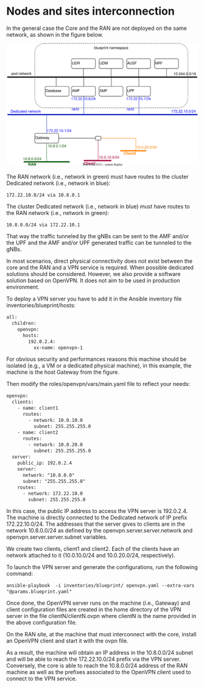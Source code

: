 # Nodes and sites interconnection

In the general case the Core and the RAN are not deployed on the same network, as shown in the figure below.

<img src="./images/vpn.svg">

The RAN network (i.e., network in green) must have routes to the cluster Dedicated network (i.e., network in blue):
```
172.22.10.0/24 via 10.8.0.1
``` 

The cluster Dedicated network (i.e., network in blue) must have routes to the RAN network (i.e., network in green):
```
10.8.0.0/24 via 172.22.10.1
``` 

That way the traffic tunneled by the gNBs can be sent to the AMF and/or the UPF and the AMF and/or UPF generated traffic can be tunneled to the gNBs.

In most scenarios, direct physical connectivity does not exist between the core and the RAN and a VPN service is required. When possible dedicated solutions should be considered. However, we also provide a software solution based on OpenVPN. It does not aim to be used in production environment.

To deploy a VPN server you have to add it in the Ansible inventory file inventories/blueprint/hosts:
```
all:
  children:
    openvpn:
      hosts:
        192.0.2.4:
          xx-name: openvpn-1
``` 

For obvious security and performances reasons this machine should be isolated (e.g., a VM or a dedicated physical machine), in this example, the machine is the host Gateway from the figure.

Then modify the roles/openvpn/vars/main.yaml file to reflect your needs:
```
openvpn:
  clients:
    - name: client1
      routes:
        - network: 10.0.10.0
          subnet: 255.255.255.0
    - name: client2
      routes:
        - network: 10.0.20.0
          subnet: 255.255.255.0
  server:
    public_ip: 192.0.2.4
    server:
      network: "10.8.0.0"
      subnet: "255.255.255.0"
    routes:
      - network: 172.22.10.0
        subnet: 255.255.255.0
``` 

In this case, the public IP address to access the VPN server is 192.0.2.4. The machine is directly connected to the Dedicated network of IP prefix 172.22.10.0/24. The addresses that the server gives to clients are in the network 10.8.0.0/24 as defined by the openvpn.server.server.network and openvpn.server.server.subnet variables.

We create two clients, client1 and client2. Each of the clients have an network attached to it (10.0.10.0/24 and 10.0.20.0/24, respectively).

To launch the VPN server and generate the configurations, run the following command:
```
ansible-playbook  -i inventories/blueprint/ openvpn.yaml --extra-vars "@params.blueprint.yaml"
``` 

Once done, the OpenVPN server runs on the machine (i.e., Gateway) and client configuration files are created in the home directory of the VPN server in the file clientN/clientN.ovpn where clientN is the name provided in the above configuration file.

On the RAN site, at the machine that must interconnect with the core, install an OpenVPN client and start it with the ovpn file.

As a result, the machine will obtain an IP address in the 10.8.0.0/24 subnet and will be able to reach the 172.22.10.0/24 prefix via the VPN server. Conversely, the core is able to reach the 10.8.0.0/24 address of the RAN machine as well as the prefixes associated to the OpenVPN client used to connect to the VPN service.